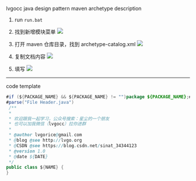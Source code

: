 lvgocc java design pattern maven archetype description

1. run ``run.bat``

2. 找到新增模块菜单
![](https://i.loli.net/2020/10/18/GW1Qg5UOXoY3Mu6.png)

3. 打开 maven 仓库目录，找到 archetype-catalog.xml
![](https://i.loli.net/2020/10/18/XQTL6IkZNaRtcu8.png)

4. 复制文档内容
![](https://i.loli.net/2020/10/18/vU8CIyZ6dBANaxJ.png)

5. 填写
![](https://i.loli.net/2020/10/18/Skm5hszyRwIK9qr.png)



----

code template

```java
#if (${PACKAGE_NAME} && ${PACKAGE_NAME} != "")package ${PACKAGE_NAME};#end
#parse("File Header.java")
 /**
 *
 * 欢迎跟我一起学习，公众号搜索：星尘的一个朋友 
 * 也可以加我微信（lvgocc）拉你进群
 *
 * @author lvgorice@gmail.com
 * @blog @see http://lvgo.org
 * @CSDN @see https://blog.csdn.net/sinat_34344123
 * @version 1.0
 * @date ${DATE}
 */
public class ${NAME} {
}
```